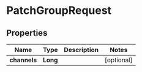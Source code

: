 

# PatchGroupRequest


## Properties

| Name | Type | Description | Notes |
|------------ | ------------- | ------------- | -------------|
|**channels** | **Long** |  |  [optional] |




